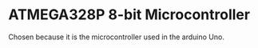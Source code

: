 # ATMEGA328P 8-bit Microcontroller

Chosen because it is the microcontroller used in the arduino Uno. 
